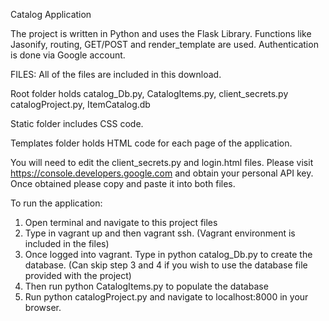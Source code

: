 Catalog Application

The project is written in Python and uses the Flask Library. Functions like Jasonify, routing, GET/POST and render_template are used. Authentication is done via Google account. 

FILES:
All of the files are included in this download.

Root folder holds catalog_Db.py, CatalogItems.py, client_secrets.py
catalogProject.py, ItemCatalog.db

Static folder includes CSS code.

Templates folder holds HTML code for each page of the application.

You will need to edit the client_secrets.py and login.html files.
Please visit https://console.developers.google.com and obtain your personal API key. Once obtained please copy and paste it into both files.

To run the application:
1. Open terminal and navigate to this project files
2. Type in vagrant up and then vagrant ssh. (Vagrant environment is included in the files)
3. Once logged into vagrant. Type in python catalog_Db.py to create the database. (Can skip step 3 and 4 if you wish to use the database file provided with the project)
4. Then run python CatalogItems.py to populate the database
5. Run python catalogProject.py and navigate to localhost:8000 in your browser.
